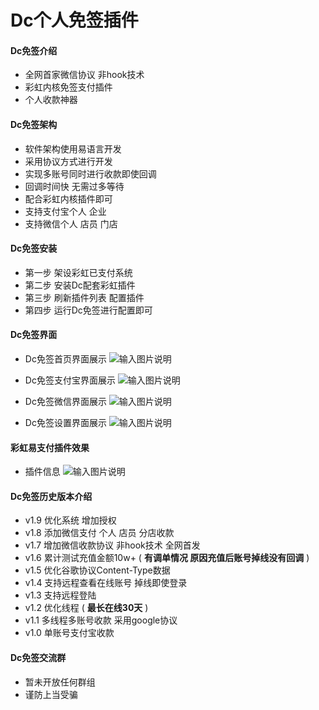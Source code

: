 # Dc个人免签插件

#### Dc免签介绍

* 全网首家微信协议 非hook技术
* 彩虹内核免签支付插件
* 个人收款神器

#### Dc免签架构

* 软件架构使用易语言开发
* 采用协议方式进行开发
* 实现多账号同时进行收款即使回调
* 回调时间快 无需过多等待
* 配合彩虹内核插件即可
* 支持支付宝个人 企业
* 支持微信个人 店员 门店

#### Dc免签安装

* 第一步 架设彩虹已支付系统
* 第二步 安装Dc配套彩虹插件
* 第三步 刷新插件列表 配置插件
* 第四步 运行Dc免签进行配置即可

#### Dc免签界面

* Dc免签首页界面展示
![输入图片说明](https://images.gitee.com/uploads/images/2021/1118/152250_4c9f48a6_9530775.png "1.png")

* Dc免签支付宝界面展示
![输入图片说明](https://images.gitee.com/uploads/images/2021/1118/152314_b18fc38f_9530775.png "2.png")

* Dc免签微信界面展示
![输入图片说明](https://images.gitee.com/uploads/images/2021/1118/152420_e64436f7_9530775.png "3.png")

* Dc免签设置界面展示
![输入图片说明](https://images.gitee.com/uploads/images/2021/1118/152442_e32e6260_9530775.png "4.png")

#### 彩虹易支付插件效果

* 插件信息
![输入图片说明](https://images.gitee.com/uploads/images/2021/1029/163731_509fa5b7_9530775.png "QQ图片20211029163653.png")


#### Dc免签历史版本介绍

* v1.9 优化系统 增加授权
* v1.8 添加微信支付 个人 店员 分店收款
* v1.7 增加微信收款协议 非hook技术 全网首发
* v1.6 累计测试充值金额10w+ ( **有调单情况 原因充值后账号掉线没有回调** )
* v1.5 优化谷歌协议Content-Type数据
* v1.4 支持远程查看在线账号 掉线即使登录
* v1.3 支持远程登陆
* v1.2 优化线程 ( **最长在线30天** )
* v1.1 多线程多账号收款 采用google协议
* v1.0 单账号支付宝收款


#### Dc免签交流群

* 暂未开放任何群组
* 谨防上当受骗
